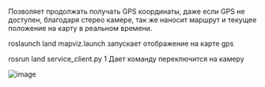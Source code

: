 Позволяет продолжать получать GPS координаты, даже если GPS не доступен, благодаря стерео камере, так же наносит маршрут и текущее положение на карту в реальном времени.

roslaunch land mapviz.launch
запускает отображение на карте gps

rosrun land service_client.py 1
Дает команду переключится на камеру


![image](https://user-images.githubusercontent.com/44272219/151515958-311ba538-a49e-4e40-9afa-6228d6daa04f.png)
